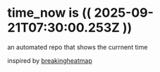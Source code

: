 # time_now is (( 2025-09-21T07:30:00.253Z ))

an automated repo that shows the currnent time

inspired by [breakingheatmap](https://github.com/breakingheatmap/breakingheatmap)